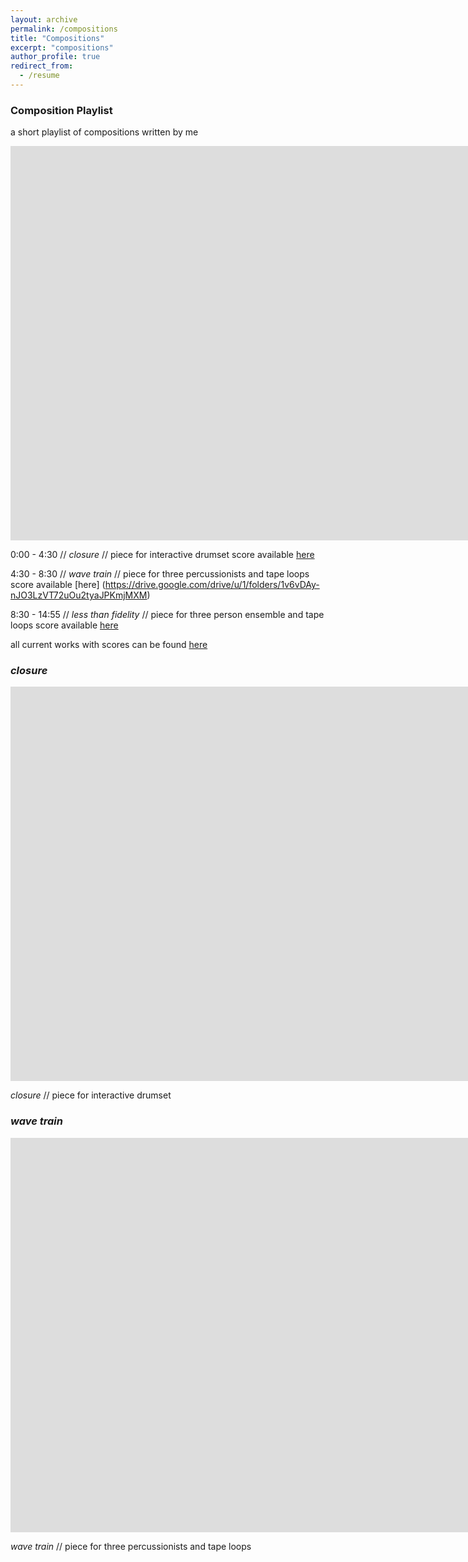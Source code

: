 ```yaml
---
layout: archive
permalink: /compositions
title: "Compositions"
excerpt: "compositions"
author_profile: true
redirect_from:
  - /resume
---
```


### Composition Playlist 

a short playlist of compositions written by me

<iframe width="1730" height="631" src="https://www.youtube.com/embed/DBW2rzfuuxs" frameborder="0" allow="accelerometer; autoplay; clipboard-write; encrypted-media; gyroscope; picture-in-picture" allowfullscreen></iframe>

0:00 - 4:30 //  *closure* // piece for interactive drumset
  score available [here](https://drive.google.com/drive/u/1/folders/1XlC47I4UngxtL_KRwJRbFLmh2--7GHs5)

4:30 - 8:30 //  *wave train* // piece for three percussionists and tape loops 
score available [here] (https://drive.google.com/drive/u/1/folders/1v6vDAy-nJO3LzVT72uOu2tyaJPKmjMXM)


8:30 - 14:55 // *less than fidelity* // piece for three person ensemble and tape loops
 score available [here](https://drive.google.com/drive/u/1/folders/1mhtFRp0ycJLNuu3sAHLykTp6t3K9tPfA)

all current works with scores can be found [here](https://drive.google.com/drive/u/1/folders/1anau1rmOPwZfljYdsBqpvXoeg8iwjX0D)

### *closure*

<iframe width="1730" height="631" src="https://www.youtube.com/embed/ff7YUBh3LeM" frameborder="0" allow="accelerometer; autoplay; clipboard-write; encrypted-media; gyroscope; picture-in-picture" allowfullscreen></iframe>

*closure* // piece for interactive drumset

### *wave train*

<iframe width="1730" height="631" src="https://www.youtube.com/embed/paDdUWDDEVk" frameborder="0" allow="accelerometer; autoplay; clipboard-write; encrypted-media; gyroscope; picture-in-picture" allowfullscreen></iframe>

*wave train* // piece for three percussionists and tape loops 